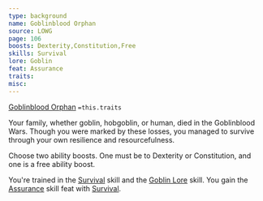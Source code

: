 ```yaml
---
type: background
name: Goblinblood Orphan 
source: LOWG
page: 106
boosts: Dexterity,Constitution,Free
skills: Survival
lore: Goblin
feat: Assurance
traits: 
misc: 
---
```


[Goblinblood Orphan](###%20Goblinblood%20Orphan)
`=this.traits`


Your family, whether goblin, hobgoblin, or human, died in the Goblinblood Wars. Though you were marked by these losses, you managed to survive through your own resilience and resourcefulness.

Choose two ability boosts. One must be to Dexterity or Constitution, and one is a free ability boost.

You're trained in the [Survival](Survival) skill and the [Goblin Lore](Goblin%20Lore) skill. You gain the [Assurance](Assurance) skill feat with [Survival](Survival).

